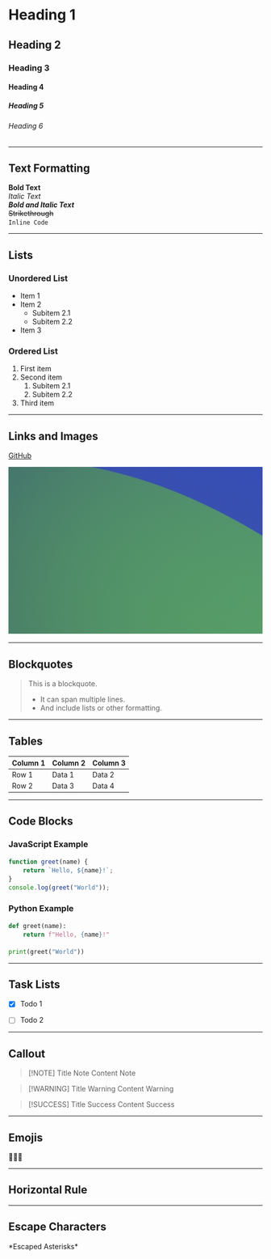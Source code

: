 # Heading 1

## Heading 2

### Heading 3

#### Heading 4

##### Heading 5

###### Heading 6

---

## Text Formatting

**Bold Text**\
*Italic Text*\
***Bold and Italic Text***\
~~Strikethrough~~\
`Inline Code`

---

## Lists

### Unordered List

- Item 1
- Item 2
  - Subitem 2.1
  - Subitem 2.2
- Item 3

### Ordered List

1. First item
2. Second item
   1. Subitem 2.1
   2. Subitem 2.2
3. Third item

---

## Links and Images

[GitHub](https://github.com)

![Image 1](_attachments/Image-1.png)

---

## Blockquotes

> This is a blockquote.
>
> - It can span multiple lines.
> - And include lists or other formatting.

---

## Tables

| Column 1 | Column 2 | Column 3 |
| -------- | -------- | -------- |
| Row 1    | Data 1   | Data 2   |
| Row 2    | Data 3   | Data 4   |

---

## Code Blocks

### JavaScript Example

```javascript
function greet(name) {
    return `Hello, ${name}!`;
}
console.log(greet("World"));
```

### Python Example

```python
def greet(name):
    return f"Hello, {name}!"

print(greet("World"))
```

---

## Task Lists

- [x] Todo 1
- [ ] Todo 2


---

## Callout

> [!NOTE] Title Note
> Content Note

> [!WARNING] Title Warning
> Content Warning

> [!SUCCESS] Title Success
> Content Success


---

## Emojis

🚀🔥😊

---

## Horizontal Rule

---

## Escape Characters

\*Escaped Asterisks\*

